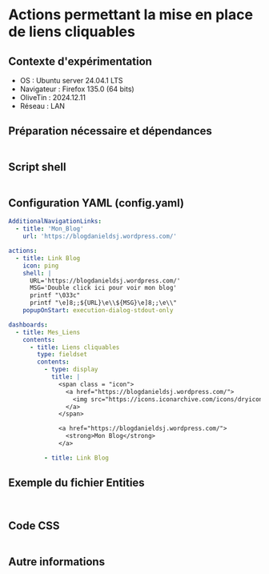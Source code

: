 # Actions permettant la mise en place de liens cliquables
## Contexte d'expérimentation
* OS : Ubuntu server 24.04.1 LTS
* Navigateur : Firefox 135.0 (64 bits)
* OliveTin : 2024.12.11
* Réseau : LAN
  
## Préparation nécessaire et dépendances
```bash
```

## Script shell
```bash
```

## Configuration YAML (config.yaml)
```yaml
AdditionalNavigationLinks:
  - title: 'Mon_Blog'
	url: 'https://blogdanieldsj.wordpress.com/'

actions:
  - title: Link Blog
    icon: ping
    shell: |
      URL='https://blogdanieldsj.wordpress.com/'
      MSG='Double click ici pour voir mon blog'
      printf "\033c"
      printf "\e]8;;${URL}\e\\${MSG}\e]8;;\e\\"
    popupOnStart: execution-dialog-stdout-only

dashboards:
  - title: Mes_Liens
    contents:
      - title: Liens cliquables
        type: fieldset
        contents:
          - type: display
            title: |
              <span class = "icon">
                <a href="https://blogdanieldsj.wordpress.com/">
                  <img src="https://icons.iconarchive.com/icons/dryicons/aesthetica-2/48/blog-post-edit-icon.png" width="48" height="48">
                </a>
              </span>

              <a href="https://blogdanieldsj.wordpress.com/">
                <strong>Mon Blog</strong>
              </a>

          - title: Link Blog
```

## Exemple du fichier Entities
```json
```
```yaml
```

## Code CSS
```css
```

## Autre informations
